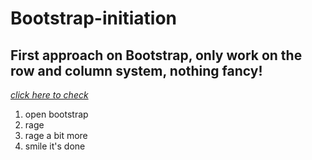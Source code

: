 # Bootstrap-initiation
## First approach on Bootstrap, only work on the row and column system, nothing fancy!

[*click here to check*](https://flavianomucedda.github.io/Bootstrap-initiation/)
1. open bootstrap
1. rage
1. rage a bit more
1. smile it's done
